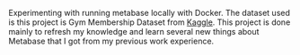 Experimenting with running metabase locally with Docker. The dataset used is this project is Gym Membership Dataset from [Kaggle](https://www.kaggle.com/datasets/ka66ledata/gym-membership-dataset/data). This project is done mainly to refresh my knowledge and learn several new things about Metabase that I got from my previous work experience.
